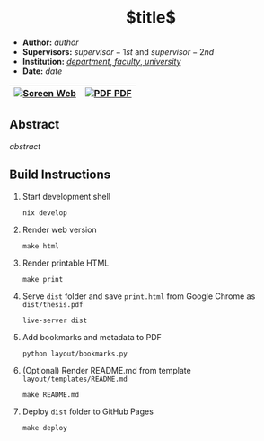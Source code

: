 <h1 align="center">$title$</h1>

- **Author:** $author$
- **Supervisors:** $supervisor-1st$ and $supervisor-2nd$
- **Institution:** [$department$, $faculty$, $university$]($department-website$)
- **Date:** $date$

<div align="center">

| [![Screen](https://api.iconify.design/carbon:screen.svg) Web](https://$github$.github.io/$repository$/) | [![PDF](https://api.iconify.design/carbon:document-pdf.svg) PDF](https://$github$.github.io/$repository$/thesis.pdf) |
| - | - |

</div>

## Abstract

$abstract$


## Build Instructions

1. Start development shell

    ```console
    nix develop
    ```

1. Render web version

    ```console
    make html
    ```

1. Render printable HTML

    ```console
    make print
    ```
1. Serve `dist` folder and save `print.html` from Google Chrome as `dist/thesis.pdf`

    ```console
    live-server dist
    ```

1. Add bookmarks and metadata to PDF

    ```console
    python layout/bookmarks.py
    ```

1. (Optional) Render README.md from template `layout/templates/README.md`

    ```console
    make README.md
    ```

1. Deploy `dist` folder to GitHub Pages

    ```console
    make deploy
    ```
